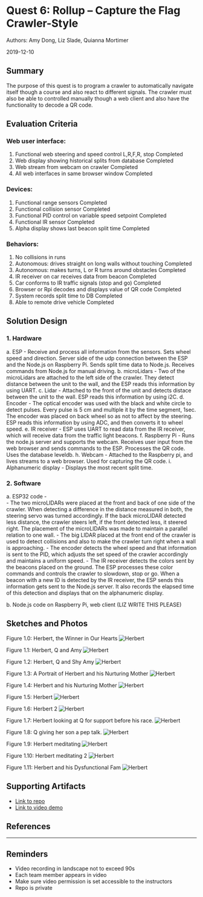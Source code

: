 # Quest 6: Rollup – Capture the Flag Crawler-Style
Authors: Amy Dong, Liz Slade, Quianna Mortimer

2019-12-10

## Summary
The purpose of this quest is to program a crawler to automatically navigate itself though a course and also react to different signals. The crawler must also be able to controlled manually though a web client and also have the functionality to decode a QR code.


## Evaluation Criteria
### Web user interface:
  1. Functional web steering and speed control L,R,F,R, stop  Completed
  2. Web display showing historical splits from database  Completed
  3. Web stream from webcam on crawler  Completed
  4. All web interfaces in same browser window  Completed
  
### Devices:
  1. Functional range sensors Completed
  2. Functional collision sensor  Completed
  3. Functional PID control on variable speed setpoint  Completed
  4. Functional IR sensor Completed
  5. Alpha display shows last beacon split time Completed
  
### Behaviors:
  1. No collisions in runs
  2. Autonomous: drives straight on long walls without touching Completed
  3. Autonomous: makes turns, L or R turns around obstacles Completed
  4. IR receiver on car receives data from beacon  Completed
  5. Car conforms to IR traffic signals (stop and go) Completed
  6. Browser or Rpi decodes and displays value of QR code   Completed
  7. System records split time to DB  Completed
  8. Able to remote drive vehicle Completed

## Solution Design
### 1. Hardware
  a. ESP - Receive and process all information from the sensors. Sets wheel speed and direction. Server side of the udp connection between the ESP and the Node.js on Raspberry Pi. Sends split time data to Node.js. Receives commands from Node.js for manual driving.
  b. microLidars - Two of the microLidars are attached to the left side of the crawler. They detect distance between the unit to the wall, and the ESP reads this information by using UART.
  c. Lidar - Attached to the front of the unit and detects distace between the unit to the wall. ESP reads this information by using i2C.
  d. Encoder - The optical encoder was used with the black and white circle to detect pulses. Every pulse is 5 cm and multiple it by the time segment, 1sec. The encoder was placed on back wheel so as not to affect by the steering. ESP reads this information by using ADC, and then converts it to wheel speed.
  e. IR receiver - ESP uses UART to read data from the IR receiver, which will receive data from the traffic light beacons.
  f. Raspberry Pi - Runs the node.js server and supports the webcam. Receives user input from the web browser and sends commands to the ESP. Processes the QR code. Uses the database leveldb.
  h. Webcam - Attached to the Raspberry pi, and lives streams to a web browser. Used for capturing the QR code.
  i. Alphanumeric display - Displays the most recent split time.

### 2. Software
  a. ESP32 code -  
    - The two microLIDARs were placed at the front and back of one side of the crawler. When detecting a difference in the distance measured in both, the steering servo was turned accordingly. If the back microLIDAR detected less distance, the crawler steers left, if the front detected less, it steered right. The placement of the microLIDARs was made to maintain a parallel relation to one wall.
    - The big LIDAR placed at the front end of the crawler is used to detect collisions and also to make the crawler turn right when a wall is approaching.
    - The encoder detects the wheel speed and that information is sent to the PID, which adjusts the set speed of the crawler accordingly and maintains a uniform speed.
    - The IR receiver detects the colors sent by the beacons placed on the ground. The ESP processes these color commands and controls the crawler to slowdown, stop or go. When a beacon with a new ID is detected by the IR receiver, the ESP sends this information gets sent to the Node.js server. It also records the elapsed time of this detection and displays that on the alphanumeric display.

  b. Node.js code on Raspberry Pi, web client (LIZ WRITE THIS PLEASE)



## Sketches and Photos
Figure 1.0: Herbert, the Winner in Our Hearts
![Herbert](https://github.com/BU-EC444/Team4-Dong-Mortimer-Slade/blob/master/quest-6/images/IMG_5343.jpeg)

Figure 1.1: Herbert, Q and Amy
![Herbert](https://github.com/BU-EC444/Team4-Dong-Mortimer-Slade/blob/master/quest-6/images/IMG_5342.jpeg)

Figure 1.2: Herbert, Q and Shy Amy
![Herbert](https://github.com/BU-EC444/Team4-Dong-Mortimer-Slade/blob/master/quest-6/images/IMG_5341.jpeg)

Figure 1.3: A Portrait of Herbert and his Nurturing Mother
![Herbert](https://github.com/BU-EC444/Team4-Dong-Mortimer-Slade/blob/master/quest-6/images/IMG_5340.jpeg)

Figure 1.4: Herbert and his Nurturing Mother
![Herbert](https://github.com/BU-EC444/Team4-Dong-Mortimer-Slade/blob/master/quest-6/images/IMG_5339.jpeg)

Figure 1.5: Herbert
![Herbert](https://github.com/BU-EC444/Team4-Dong-Mortimer-Slade/blob/master/quest-6/images/IMG_5338.jpeg)

Figure 1.6: Herbert 2
![Herbert](https://github.com/BU-EC444/Team4-Dong-Mortimer-Slade/blob/master/quest-6/images/IMG_5337.jpeg)

Figure 1.7: Herbert looking at Q for support before his race.
![Herbert](https://github.com/BU-EC444/Team4-Dong-Mortimer-Slade/blob/master/quest-6/images/IMG_5335.jpeg)

Figure 1.8: Q giving her son a pep talk.
![Herbert](https://github.com/BU-EC444/Team4-Dong-Mortimer-Slade/blob/master/quest-6/images/IMG_5334.jpeg)

Figure 1.9: Herbert meditating
![Herbert](https://github.com/BU-EC444/Team4-Dong-Mortimer-Slade/blob/master/quest-6/images/IMG_5333.jpeg)

Figure 1.10: Herbert meditating 2
![Herbert](https://github.com/BU-EC444/Team4-Dong-Mortimer-Slade/blob/master/quest-6/images/IMG_5332.jpeg)

Figure 1.11: Herbert and his Dysfunctional Fam
![Herbert](https://github.com/BU-EC444/Team4-Dong-Mortimer-Slade/blob/master/quest-6/images/IMG_5345.jpeg)



## Supporting Artifacts
- [Link to repo]()
- [Link to video demo]()


## References

-----

## Reminders

- Video recording in landscape not to exceed 90s
- Each team member appears in video
- Make sure video permission is set accessible to the instructors
- Repo is private
